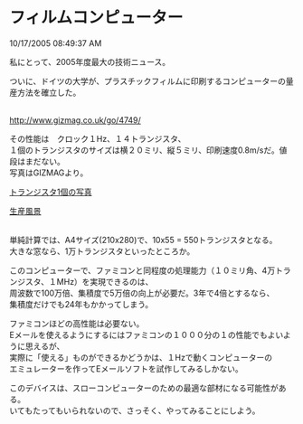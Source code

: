 フィルムコンピューター
====
10/17/2005 08:49:37 AM


<p>私にとって、2005年度最大の技術ニュース。</p>

<p>ついに、ドイツの大学が、プラスチックフィルムに印刷するコンピューターの量産方法を確立した。</p>

<p><br />
<a href="http://www.gizmag.co.uk/go/4749/">http://www.gizmag.co.uk/go/4749/</a></p>

<p>その性能は　クロック１Hz、１４トランジスタ、<br />
１個のトランジスタのサイズは横２０ミリ、縦５ミリ、印刷速度0.8m/sだ。値段はまだない。<br />
写真はGIZMAGより。</p>

<p><a href="http://www.ce-lab.net/ringo/archives/watermark.php_3.html" onclick="window.open('http://www.ce-lab.net/ringo/archives/watermark.php_3.html','popup','width=640,height=272,scrollbars=no,resizable=no,toolbar=no,directories=no,location=no,menubar=no,status=no,left=0,top=0'); return false">トランジスタ1個の写真</a></p>

<p><a href="http://www.ce-lab.net/ringo/archives/watermark.php_4.html" onclick="window.open('http://www.ce-lab.net/ringo/archives/watermark.php_4.html','popup','width=446,height=670,scrollbars=no,resizable=no,toolbar=no,directories=no,location=no,menubar=no,status=no,left=0,top=0'); return false">生産風景</a></p>

<p><br />
単純計算では、A4サイズ(210x280)で、10x55 = 550トランジスタとなる。<br />
大きな窓なら、1万トランジスタといったところか。</p>

<p>このコンピューターで、ファミコンと同程度の処理能力（１０ミリ角、4万トランジスタ、１MHz）を実現できるのは、<br />
周波数で100万倍、集積度で5万倍の向上が必要だ。3年で4倍とするなら、<br />
集積度だけでも24年もかかってしまう。</p>

<p>ファミコンほどの高性能は必要ない。<br />
Eメールを使えるようにするにはファミコンの１０００分の１の性能でもよいように思えるが、<br />
実際に「使える」ものができるかどうかは、１Hzで動くコンピューターの<br />
エミュレーターを作ってEメールソフトを試作してみるしかない。</p>

<p>このデバイスは、スローコンピューターのための最適な部材になる可能性がある。<br />
いてもたってもいられないので、さっそく、やってみることにしよう。</p>
